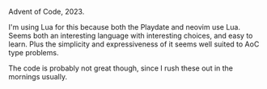 Advent of Code, 2023.

I'm using Lua for this because both the Playdate and neovim use Lua. Seems both
an interesting language with interesting choices, and easy to learn. Plus the
simplicity and expressiveness of it seems well suited to AoC type problems.

The code is probably not great though, since I rush these out in the mornings
usually.
